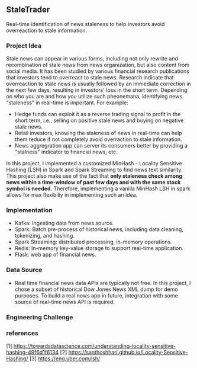## StaleTrader
Real-time identification of news staleness to help investors avoid overreaction to stale information.

### Project Idea
Stale news can appear in various forms, including not only rewrite and recombination of stale news from news organization, but also content from social media. It has been studied by various financial research publications that investors tend to overreact to stale news. Research indicate that overreaction to stale news is usually followed by an immediate correction in the next few days, resulting in investors' loss in the short term.  Depending on who you are and how you utilize such pheonemana, identifying news "staleness" in real-time is important. For example: 

- Hedge funds can exploit it as a reverse trading signal to profit in the short term, i.e., selling on positive stale news and buying on negative stale news. 
- Retail investors, knowing the staleness of news in real-time can help them reduce if not completely avoid overraction to stale information.  
- News aggregration app can server its consumers better by providing a "stalness" indicator to financial news, etc.

In this project, I implemented a customized MinHash - Locality Sensitive Hashing (LSH) in Spark and Spark Streaming to find news text similarity. This project also make use of the fact that **only staleness check among news within a time-window of past few days and with the same stock symbol is needed**. Therefore, implementing a vanilla MinHash LSH in spark allows for max flexibiliy in implementing such an idea. 

### Implementation
- Kafka: Ingesting data from news source.
- Spark: Batch pre-process of historical news, including data cleaning, tokenizing, and hashing.
- Spark Streaming: distributed processing, in-memory operations.
- Redis: In-memory key-value storage to support real-time application.
- Flask: web app of financial news.


### Data Source
 - Real time financial news data APIs are typically not free. In this project, I chose a subset of historical Dow Jones News XML dump for demo purposes. To build a real news app in future, integration with some source of real-time news API is required.


### Engineering Challenge




### references
[1] https://towardsdatascience.com/understanding-locality-sensitive-hashing-49f6d1f6134
[2] https://santhoshhari.github.io/Locality-Sensitive-Hashing/
[3] https://eng.uber.com/lsh/
